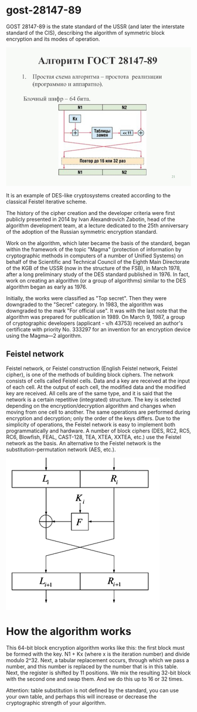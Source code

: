 # gost-28147-89
GOST 28147-89 is the state standard of the USSR (and later the interstate standard of the CIS), describing the algorithm of symmetric block encryption and its modes of operation.

![Scheme](./img/gost2814789_scheme.jpg)

It is an example of DES-like cryptosystems created according to the classical Feistel iterative scheme.

The history of the cipher creation and the developer criteria were first publicly presented in 2014 by Ivan Alexandrovich Zabotin, head of the algorithm development team, at a lecture dedicated to the 25th anniversary of the adoption of the Russian symmetric encryption standard.

Work on the algorithm, which later became the basis of the standard, began within the framework of the topic "Magma" (protection of information by cryptographic methods in computers of a number of Unified Systems) on behalf of the Scientific and Technical Council of the Eighth Main Directorate of the KGB of the USSR (now in the structure of the FSB), in March 1978, after a long preliminary study of the DES standard published in 1976. In fact, work on creating an algorithm (or a group of algorithms) similar to the DES algorithm began as early as 1976.

Initially, the works were classified as "Top secret". Then they were downgraded to the "Secret" category. In 1983, the algorithm was downgraded to the mark "For official use". It was with the last note that the algorithm was prepared for publication in 1989. On March 9, 1987, a group of cryptographic developers (applicant - v/h 43753) received an author's certificate with priority No. 333297 for an invention for an encryption device using the Magma—2 algorithm.

## Feistel network
Feistel network, or Feistel construction (English Feistel network, Feistel cipher), is one of the methods of building block ciphers. The network consists of cells called Feistel cells. Data and a key are received at the input of each cell. At the output of each cell, the modified data and the modified key are received. All cells are of the same type, and it is said that the network is a certain repetitive (integrated) structure. The key is selected depending on the encryption/decryption algorithm and changes when moving from one cell to another. The same operations are performed during encryption and decryption; only the order of the keys differs. Due to the simplicity of operations, the Feistel network is easy to implement both programmatically and hardware. A number of block ciphers (DES, RC2, RC5, RC6, Blowfish, FEAL, CAST-128, TEA, XTEA, XXTEA, etc.) use the Feistel network as the basis. An alternative to the Feistel network is the substitution-permutation network (AES, etc.).

![FeistelNetwork](./img/feistel_network.png)

# How the algorithm works

This 64-bit block encryption algorithm works like this: the first block must be formed with the key. N1 + Kx (where x is the iteration number) and divide modulo 2^32. Next, a tabular replacement occurs, through which we pass a number, and this number is replaced by the number that is in this table. Next, the register is shifted by 11 positions. We mix the resulting 32-bit block with the second one and swap them. And we do this up to 16 or 32 times.

Attention: table substitution is not defined by the standard, you can use your own table, and perhaps this will increase or decrease the cryptographic strength of your algorithm.
